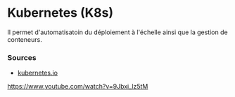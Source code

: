 # Kubernetes (K8s)

Il permet d'automatisatoin du déploiement à l'échelle ainsi que la gestion de conteneurs.



### Sources

- [kubernetes.io](https://kubernetes.io/fr/)

https://www.youtube.com/watch?v=9Jbxi_lz5tM

